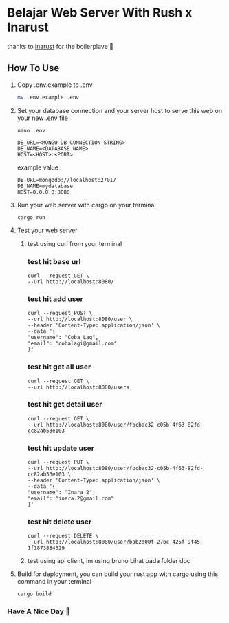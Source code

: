 # Belajar Web Server With Rush x Inarust
thanks to [inarust](https://github.com/inarust/inarust) for the boilerplave 🤩

## How To Use
1. Copy .env.example to .env
    ```sh
    mv .env.example .env
    ```
2. Set your database connection and your server host to serve this web on your new .env file
    ```nano
    nano .env
    ```

    ```.env
    DB_URL=<MONGO DB CONNECTION STRING>
    DB_NAME=<DATABASE NAME>
    HOST=<HOST>:<PORT>

    ```

    example value
    ```.env
    DB_URL=mongodb://localhost:27017
    DB_NAME=mydatabase
    HOST=0.0.0.0:8080
    ```

3. Run your web server with cargo on your terminal
    ```
    cargo run
    ```

4. Test your web server
    1. test using curl from your terminal
        ### test hit base url
        ```curl
        curl --request GET \
        --url http://localhost:8080/
        ```

        ### test hit add user
        ```curl
        curl --request POST \
        --url http://localhost:8080/user \
        --header 'Content-Type: application/json' \
        --data '{
        "username": "Coba Lag",
        "email": "cobalagi@gmail.com"
        }'
        ```

        ### test hit get all user
        ```curl
        curl --request GET \
        --url http://localhost:8080/users
        ```

        ### test hit get detail user
        ```curl
        curl --request GET \
        --url http://localhost:8080/user/fbcbac32-c05b-4f63-82fd-cc82ab53e103
        ```

        ### test hit update user
        ```curl
        curl --request PUT \
        --url http://localhost:8080/user/fbcbac32-c05b-4f63-82fd-cc82ab53e103 \
        --header 'Content-Type: application/json' \
        --data '{
        "username": "Inara 2",
        "email": "inara.2@gmail.com"
        }'
        ```

        ### test hit delete user
        ```curl
        curl --request DELETE \
        --url http://localhost:8080/user/bab2d00f-27bc-425f-9f45-1f1873884329
        
        ```
    2. test using api client, im using bruno
        Lihat pada folder doc

5. Build for deployment, you can build your rust app with cargo using this command in your terminal
    ```
    cargo build
    ```

### Have A Nice Day 👋